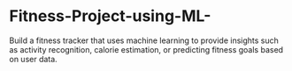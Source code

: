 # Fitness-Project-using-ML-
Build a fitness tracker that uses machine learning to provide insights such as activity recognition, calorie estimation, or predicting fitness goals based on user data.
